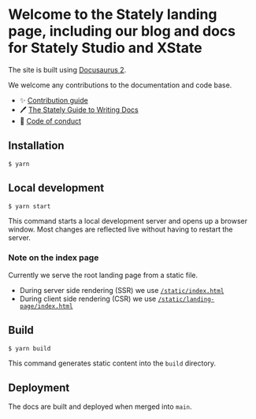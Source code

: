 # Welcome to the Stately landing page, including our blog and docs for Stately Studio and XState

The site is built using [Docusaurus 2](https://docusaurus.io/).

We welcome any contributions to the documentation and code base.

- ✨ [Contribution guide](https://github.com/statelyai/xstate/blob/main/CONTRIBUTING.md)
- 🖊️ [The Stately Guide to Writing Docs](https://github.com/statelyai/docs/wiki)
- 🙋 [Code of conduct](https://github.com/statelyai/docs/blob/main/CODE_OF_CONDUCT.md)

## Installation

```
$ yarn
```

## Local development

```
$ yarn start
```

This command starts a local development server and opens up a browser window. Most changes are reflected live without having to restart the server.

### Note on the index page

Currently we serve the root landing page from a static file.

- During server side rendering (SSR) we use [`/static/index.html`](./static/index.html)
- During client side rendering (CSR) we use [`/static/landing-page/index.html`](./static/landing-page/index.html)

## Build

```
$ yarn build
```

This command generates static content into the `build` directory.

## Deployment

The docs are built and deployed when merged into `main`.
